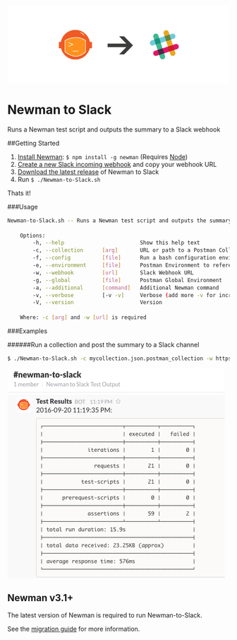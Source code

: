<img src="newman-slack.png" />

# Newman to Slack
Runs a Newman test script and outputs the summary to a Slack webhook

##Getting Started

1. [Install Newman](https://github.com/postmanlabs/newman): ```$ npm install -g newman``` (Requires [Node](https://nodejs.org/en/download/package-manager/))
2. [Create a new Slack incoming webhook](https://my.slack.com/services/new/incoming-webhook/) and copy your webhook URL
3. [Download the latest release](https://github.com/cameronoxley/Newman-to-Slack/archive/v1.0.1.zip) of Newman to Slack
4. Run `$ ./Newman-to-Slack.sh`

Thats it!

###Usage

```bash
Newman-to-Slack.sh -- Runs a Newman test script and outputs the summary to a Slack webhook

    Options:
        -h, --help                        Show this help text
        -c, --collection      [arg]       URL or path to a Postman Collection
        -f, --config          [file]      Run a bash configuration environment (overwrites passed args)
        -e, --environment     [file]      Postman Environment to reference
        -w, --webhook         [url]       Slack Webhook URL
        -g, --global          [file]      Postman Global Environment
        -a, --additional      [command]   Additional Newman command
        -v, --verbose         [-v -v]     Verbose (add more -v for increased verbosity)
        -V, --version                     Version

    Where: -c [arg] and -w [url] is required
```

###Examples

######Run a collection and post the summary to a Slack channel

```bash
$ ./Newman-to-Slack.sh -c mycollection.json.postman_collection -w https://hooks.slack.com/services/url
```

<img src="newman-slack-output.png" />

## Newman v3.1+

The latest version of Newman is required to run Newman-to-Slack.

See the [migration guide](https://github.com/postmanlabs/newman/blob/develop/MIGRATION.md) for more information.